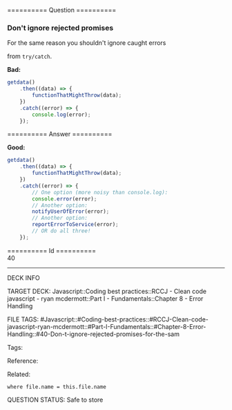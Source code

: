 ========== Question ==========  

### Don't ignore rejected promises

For the same reason you shouldn't ignore caught errors

from `try/catch`.

**Bad:**

```javascript
getdata()
    .then((data) => {
        functionThatMightThrow(data);
    })
    .catch((error) => {
        console.log(error);
    });
```  

========== Answer ==========  

**Good:**

```javascript
getdata()
    .then((data) => {
        functionThatMightThrow(data);
    })
    .catch((error) => {
        // One option (more noisy than console.log):
        console.error(error);
        // Another option:
        notifyUserOfError(error);
        // Another option:
        reportErrorToService(error);
        // OR do all three!
    });
```

========== Id ==========  
40

---

DECK INFO

TARGET DECK: Javascript::Coding best practices::RCCJ - Clean code javascript - ryan mcdermott::Part I - Fundamentals::Chapter 8 - Error Handling

FILE TAGS: #Javascript::#Coding-best-practices::#RCCJ-Clean-code-javascript-ryan-mcdermott::#Part-I-Fundamentals::#Chapter-8-Error-Handling::#40-Don-t-ignore-rejected-promises-for-the-sam

Tags:

Reference:

Related:

```dataview
where file.name = this.file.name
```
QUESTION STATUS: Safe to store
